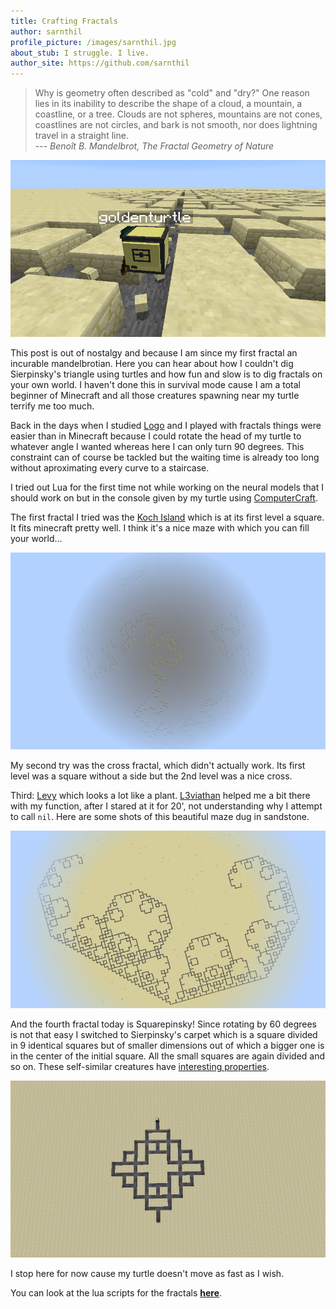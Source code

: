 ```yaml
---
title: Crafting Fractals
author: sarnthil
profile_picture: /images/sarnthil.jpg
about_stub: I struggle. I live.
author_site: https://github.com/sarnthil
---
```


>Why is geometry often described as "cold" and "dry?" One reason lies in its
>inability to describe the shape of a cloud, a mountain, a coastline, or a
>tree. Clouds are not spheres, mountains are not cones, coastlines are not
>circles, and bark is not smooth, nor does lightning travel in a straight line.  
> --- _Benoît B. Mandelbrot, The Fractal Geometry of Nature_

![Fractal turtles](/images/fractal_intro.png)

This post is out of nostalgy and because I am since my first fractal an
incurable mandelbrotian. Here you can hear about how I couldn't dig
Sierpinsky's triangle using turtles and how fun and slow is to dig fractals on
your own world. I haven't done this in survival mode cause I am a total
beginner of Minecraft and all those creatures spawning near my turtle terrify
me too much.

Back in the days when I studied
[Logo](https://en.wikipedia.org/wiki/Logo_(programming_language)) and I played
with fractals things were easier than in Minecraft because I could rotate the
head of my turtle to whatever angle I wanted whereas here I can only turn
90 degrees. This constraint can of course be tackled but the waiting time is
already too long without aproximating every curve to a staircase.

I tried out Lua for the first time not while working on the neural models that
I should work on but in the console given by my turtle using
[ComputerCraft](http://www.computercraft.info).

The first fractal I tried was the [Koch
Island](https://en.wikipedia.org/wiki/Koch_Island) which is at its first level
a square. It fits minecraft pretty well. I think it's a nice maze with which
you can fill your world...

![Koch island fractal](/images/koch_island.png)

My second try was the cross fractal, which didn't actually work. Its first
level was a square without a side but the 2nd level was a nice cross.

Third: [Levy](https://en.wikipedia.org/wiki/L%C3%A9vy_C_curve) which looks a
lot like a plant.  [L3viathan](https://github.com/L3viathan2142) helped me a
bit there with my function, after I stared at it for 20', not understanding why
I attempt to call `nil`. Here are some shots of this beautiful maze dug in
sandstone.

![Levy curve](/images/levy.png)

And the fourth fractal today is Squarepinsky! Since rotating by 60 degrees is
not that easy I switched to Sierpinsky's carpet which is a square divided in 9
identical squares but of smaller dimensions out of which a bigger one is in the
center of the initial square. All the small squares are again divided and so
on. These self-similar creatures have [interesting
properties](https://en.wikipedia.org/wiki/Sierpinski_carpet).

![Sierpinsky carpet](/images/squarepinsky.png)

I stop here for now cause my turtle doesn't move as fast as I wish.

You can look at the lua scripts for the fractals
[**here**](https://github.com/sarnthil/crafting-fractals/).
